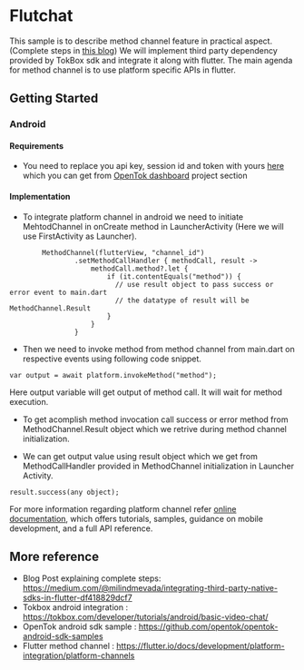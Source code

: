 # Flutchat

This sample is to describe method channel feature in practical aspect. (Complete steps in [this blog](https://medium.com/@milindmevada/integrating-third-party-native-sdks-in-flutter-df418829dcf7)) We will implement third party dependency provided by TokBox sdk and integrate it along with flutter. The main agenda for method channel is to use platform specific APIs in flutter.

## Getting Started

### Android

#### Requirements 
- You need to replace you api key, session id and token with yours [here](https://github.com/solutelabs/Flutchat/blob/master/android/app/src/main/kotlin/stllpt/com/flutchat/OpenTokConfig.kt) which you can get from [OpenTok dashboard](https://tokbox.com/account/) project section

#### Implementation
- To integrate platform channel in android we need to initiate MehtodChannel in onCreate method in LauncherActivity (Here we will use FirstActivity as Launcher).
```
        MethodChannel(flutterView, "channel_id")
                .setMethodCallHandler { methodCall, result ->
                    methodCall.method?.let {
                        if (it.contentEquals("method")) {
                          // use result object to pass success or error event to main.dart
                          // the datatype of result will be MethodChannel.Result
                        }
                    }
                }

```

- Then we need to invoke method from method channel from main.dart on respective events using following code snippet.
```
var output = await platform.invokeMethod("method");
```
Here output variable will get output of method call. It will wait for method execution.

- To get acomplish method invocation call success or error method from MethodChannel.Result object which we retrive during method channel initialization.

- We can get output value using result object which we get from MethodCallHandler provided in MethodChannel initialization in Launcher Activity. 
```
result.success(any object);
```
For more information regarding platform channel refer
[online documentation](https://flutter.io/docs/development/platform-integration/platform-channels), which offers tutorials,
samples, guidance on mobile development, and a full API reference.

## More reference 
- Blog Post explaining complete steps: https://medium.com/@milindmevada/integrating-third-party-native-sdks-in-flutter-df418829dcf7
- Tokbox android integration : https://tokbox.com/developer/tutorials/android/basic-video-chat/
- OpenTok android sdk sample : https://github.com/opentok/opentok-android-sdk-samples
- Flutter method channel : https://flutter.io/docs/development/platform-integration/platform-channels

